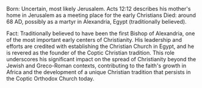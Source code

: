 Born: Uncertain, most likely Jerusalem. Acts 12:12 describes his mother's home in Jerusalem as a meeting place for the early Christians
Died: around 68 AD, possibly as a martyr in Alexandria, Egypt (traditionally believed). 

Fact: Traditionally believed to have been the first Bishop of Alexandria, one of the most important early centers of Christianity. His leadership and efforts are credited with establishing the Christian Church in Egypt, and he is revered as the founder of the Coptic Christian tradition. This role underscores his significant impact on the spread of Christianity beyond the Jewish and Greco-Roman contexts, contributing to the faith's growth in Africa and the development of a unique Christian tradition that persists in the Coptic Orthodox Church today.